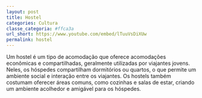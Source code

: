 ```yaml
---
layout: post
title: Hostel
categories: Cultura
classe_categoria: #ffca3a
url_short: https://www.youtube.com/embed/lTuuVsDiXUw
permalink: hostel
---
```

Um hostel é um tipo de acomodação que oferece acomodações econômicas e compartilhadas, geralmente utilizadas por viajantes jovens. Neles, os hóspedes compartilham dormitórios ou quartos, o que permite um ambiente social e interação entre os viajantes. Os hostels também costumam oferecer áreas comuns, como cozinhas e salas de estar, criando um ambiente acolhedor e amigável para os hóspedes.
